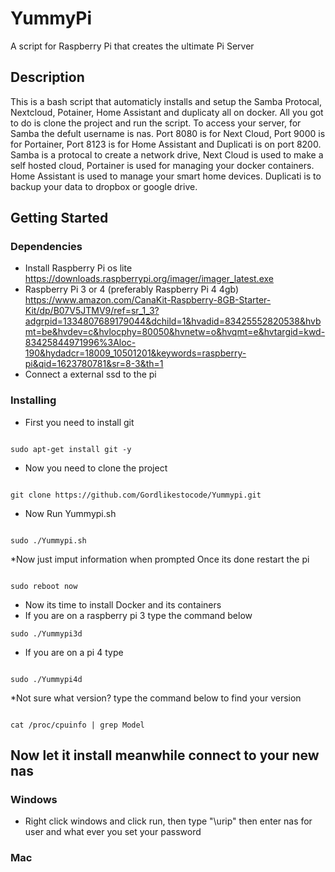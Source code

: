 # YummyPi

A script for Raspberry Pi that creates the ultimate Pi Server

## Description

This is a bash script that automaticly installs and setup the Samba Protocal, Nextcloud, Potainer, Home Assistant and duplicaty all on docker. All you got to do is clone the project and run the script. To access your server, for Samba the defult username is nas. Port 8080 is for Next Cloud, Port 9000 is for Portainer, Port 8123 is for Home Assistant and Duplicati is on port 8200. Samba is a protocal to create a network drive, Next Cloud is used to make a self hosted cloud, Portainer is used for managing your docker containers. Home Assistant is used to manage your smart home devices. Duplicati is to backup your data to dropbox or google drive.

## Getting Started

### Dependencies

* Install Raspberry Pi os lite https://downloads.raspberrypi.org/imager/imager_latest.exe
* Raspberry Pi 3 or 4 (preferably Raspberry Pi 4 4gb) https://www.amazon.com/CanaKit-Raspberry-8GB-Starter-Kit/dp/B07V5JTMV9/ref=sr_1_3?adgrpid=1334807689179044&dchild=1&hvadid=83425552820538&hvbmt=be&hvdev=c&hvlocphy=80050&hvnetw=o&hvqmt=e&hvtargid=kwd-83425844971996%3Aloc-190&hydadcr=18009_10501201&keywords=raspberry-pi&qid=1623780781&sr=8-3&th=1
* Connect a external ssd to the pi

### Installing

* First you need to install git
```

sudo apt-get install git -y
```

* Now you need to clone the project 
```

git clone https://github.com/Gordlikestocode/Yummypi.git
```

* Now Run Yummypi.sh
```

sudo ./Yummypi.sh
```

*Now just imput information when prompted
Once its done restart the pi 
```

sudo reboot now
```

* Now its time to install Docker and its containers
* If you are on a raspberry pi 3 type the command below
```
sudo ./Yummypi3d
```
* If you are on a pi 4 type
```

sudo ./Yummypi4d
```
*Not sure what version? type the command below to find your version
```

cat /proc/cpuinfo | grep Model
```
## Now let it install meanwhile connect to your new nas

### Windows

* Right click windows and click run, then type "\\urip" then enter nas for user and what ever you set your password

### Mac
